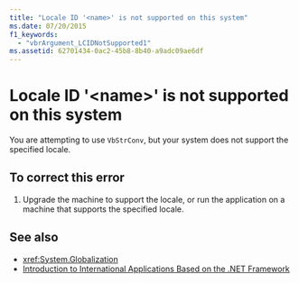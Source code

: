 ```yaml
---
title: "Locale ID '<name>' is not supported on this system"
ms.date: 07/20/2015
f1_keywords: 
  - "vbrArgument_LCIDNotSupported1"
ms.assetid: 62701434-0ac2-45b8-8b40-a9adc09ae6df
---
```

# Locale ID '\<name>' is not supported on this system
You are attempting to use `VbStrConv`, but your system does not support the specified locale.  
  
## To correct this error  
  
1. Upgrade the machine to support the locale, or run the application on a machine that supports the specified locale.  
  
## See also

- <xref:System.Globalization>
- [Introduction to International Applications Based on the .NET Framework](/visualstudio/ide/globalizing-and-localizing-applications)
